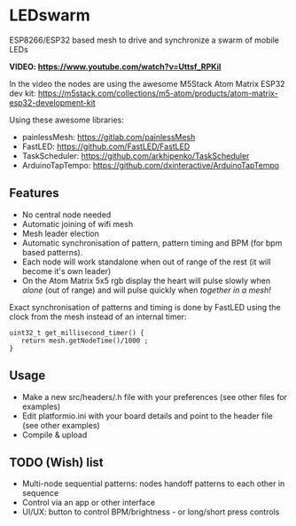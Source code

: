 # LEDswarm
ESP8266/ESP32 based mesh to drive and synchronize a swarm of mobile LEDs

__VIDEO: https://www.youtube.com/watch?v=Uttsf_RPKiI__

In the video the nodes are using the awesome M5Stack Atom Matrix ESP32 dev kit:
https://m5stack.com/collections/m5-atom/products/atom-matrix-esp32-development-kit

Using these awesome libraries:
* painlessMesh: https://gitlab.com/painlessMesh
* FastLED: https://github.com/FastLED/FastLED
* TaskScheduler: https://github.com/arkhipenko/TaskScheduler
* ArduinoTapTempo: https://github.com/dxinteractive/ArduinoTapTempo

## Features
* No central node needed
* Automatic joining of wifi mesh
* Mesh leader election
* Automatic synchronisation of pattern, pattern timing and BPM (for bpm based patterns). 
* Each node will work standalone when out of range of the rest (it will become it's own leader)
* On the Atom Matrix 5x5 rgb display the heart will pulse slowly when *alone* (out of range) and will pulse quickly when *together in a mesh!*

Exact synchronisation of patterns and timing is done by FastLED using the clock from the mesh instead of an internal timer:

    uint32_t get_millisecond_timer() {
       return mesh.getNodeTime()/1000 ;
    }

## Usage
* Make a new src/headers/<project>.h file with your preferences (see other files for examples)
* Edit platformio.ini with your board details and point to the header file (see other examples)
* Compile & upload

## TODO (Wish) list
* Multi-node sequential patterns: nodes handoff patterns to each other in sequence
* Control via an app or other interface
* UI/UX: button to control BPM/brightness - or long/short press controls
